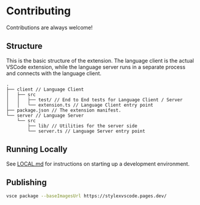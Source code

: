 # Contributing

Contributions are always welcome!

## Structure

This is the basic structure of the extension. The language client is the actual VSCode extension, while the language server runs in a separate process and connects with the language client.

```text
.
├── client // Language Client
│   ├── src
│   │   ├── test/ // End to End tests for Language Client / Server
│   │   └── extension.ts // Language Client entry point
├── package.json // The extension manifest.
└── server // Language Server
    └── src
        ├── lib/ // Utilities for the server side
        └── server.ts // Language Server entry point
```

## Running Locally

See [LOCAL.md](./LOCAL.md) for instructions on starting up a development environment.

## Publishing

```sh
vsce package --baseImagesUrl https://stylexvscode.pages.dev/
```
